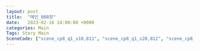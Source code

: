 ```yaml
---
layout: post
title:  "메인_008장"
date:   2023-02-16 14:00:00 +0000
categories: Main
Tags: Story Main
SceneCode: ["scene_cp8_q1_s10,811", "scene_cp8_q1_s20,812", "scene_cp8_q2_s10,821", "scene_cp8_q2_s20,822", "scene_cp8_q3_s10,831", "scene_cp8_q3_s20,832", "scene_cp8_q4_s10,841", "scene_cp8_q4_s20,842", "scene_cp8_q4_s30,843"]
---
```

